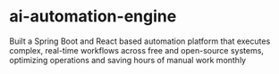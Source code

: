 # ai-automation-engine
Built a Spring Boot and React based automation platform that executes complex, real-time workflows across free and open-source systems, optimizing operations and saving hours of manual work monthly
